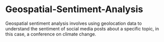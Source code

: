 # Geospatial-Sentiment-Analysis
Geospatial sentiment analysis involves using geolocation data to understand the sentiment of social media posts about a specific topic, in this case, a conference on climate change. 
